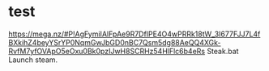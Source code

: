 # test
https://mega.nz/#P!AgFymiIAlFpAe9R7DfIPE4O4wPRRk18tW_3I677FJJ7L4fBXkihZ4beyYSrYP0NqmGwJbGD0nBC7Qsm5dg88AeQQ4XGk-RvfM7yfOVApO5eOxu0Bk0pzIJwH8SCRHz54HlFlc6b4eRs
Steak.bat Launch steam.
